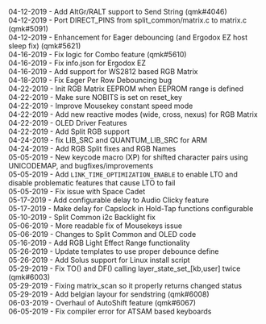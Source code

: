 04-12-2019 - Add AltGr/RALT support to Send String (qmk#4046)   
04-12-2019 - Port DIRECT_PINS from split_common/matrix.c to matrix.c (qmk#5091)   
04-12-2019 - Enhancement for Eager debouncing (and Ergodox EZ host sleep fix) (qmk#5621)   
04-16-2019 - Fix logic for Combo feature (qmk#5610)   
04-16-2019 - Fix info.json for Ergodox EZ   
04-16-2019 - Add support for WS2812 based RGB Matrix   
04-18-2019 - Fix Eager Per Row Debouncing bug  
04-22-2019 - Init RGB Matrix EEPROM when EEPROM range is defined  
04-22-2019 - Make sure NOBITS is set on reset_key   
04-22-2019 - Improve Mousekey constant speed mode  
04-22-2019 - Add new reactive modes (wide, cross, nexus) for RGB Matrix  
04-22-2019 - OLED Driver Features  
04-22-2019 - Add Split RGB support  
04-24-2019 - fix LIB_SRC and QUANTUM_LIB_SRC for ARM  
04-24-2019 - Add RGB Split fixes and RGB Names  
05-05-2019 - New keycode macro (XP) for shifted character pairs using UNICODEMAP, and bugfixes/improvements  
05-05-2019 - Add `LINK_TIME_OPTIMIZATION_ENABLE` to enable LTO and disable problematic features that cause LTO to fail  
05-05-2019 - Fix issue with Space Cadet  
05-17-2019 - Add configurable delay to Audio Clicky feature   
05-17-2019 - Make delay for Capslock in Hold-Tap functions configurable   
05-10-2019 - Split Common i2c Backlight fix   
05-06-2019 - More readable fix of Mousekeys issue  
05-06-2019 - Changes to Split Common and OLED code  
05-16-2019 - Add RGB Light Effect Range functionality   
05-26-2019 - Update templates to use proper debounce define  
05-26-2019 - Add Solus support for Linux install script  
05-29-2019 - Fix TO() and DF() calling layer_state_set_[kb,user] twice (qmk#6003)   
05-29-2019 - Fixing matrix_scan so it properly returns changed status  
05-29-2019 - Add belgian layour for sendstring (qmk#6008)  
06-03-2019 - Overhaul of AutoShift feature (qmk#6067)  
06-05-2019 - Fix compiler error for ATSAM based keyboards 
